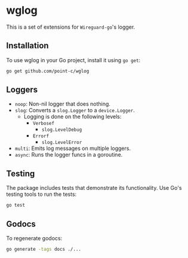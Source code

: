 # wglog

This is a set of extensions for `Wireguard-go`'s logger.

## Installation

To use wglog in your Go project, install it using `go get`:

```bash
go get github.com/point-c/wglog
```

## Loggers

- `noop`: Non-nil logger that does nothing.
- `slog`: Converts a `slog.Logger` to a `device.Logger`.
  - Logging is done on the following levels:
    - `Verbosef`
      - `slog.LevelDebug`
    - `Errorf`
      - `slog.LevelError`
- `multi`: Emits log messages on multiple loggers. 
- `async`: Runs the logger funcs in a goroutine.

## Testing

The package includes tests that demonstrate its functionality. Use Go's testing tools to run the tests:

```bash
go test
```

## Godocs

To regenerate godocs:

```bash
go generate -tags docs ./...
```
